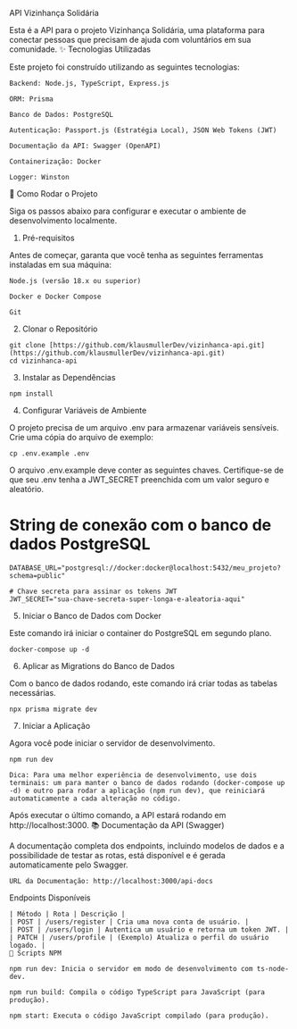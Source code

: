 API Vizinhança Solidária

Esta é a API para o projeto Vizinhança Solidária, uma plataforma para conectar pessoas que precisam de ajuda com voluntários em sua comunidade.
✨ Tecnologias Utilizadas

Este projeto foi construído utilizando as seguintes tecnologias:

    Backend: Node.js, TypeScript, Express.js

    ORM: Prisma

    Banco de Dados: PostgreSQL

    Autenticação: Passport.js (Estratégia Local), JSON Web Tokens (JWT)

    Documentação da API: Swagger (OpenAPI)

    Containerização: Docker

    Logger: Winston

🚀 Como Rodar o Projeto

Siga os passos abaixo para configurar e executar o ambiente de desenvolvimento localmente.
1. Pré-requisitos

Antes de começar, garanta que você tenha as seguintes ferramentas instaladas em sua máquina:

    Node.js (versão 18.x ou superior)

    Docker e Docker Compose

    Git

2. Clonar o Repositório
```
git clone [https://github.com/klausmullerDev/vizinhanca-api.git](https://github.com/klausmullerDev/vizinhanca-api.git)
cd vizinhanca-api
```

3. Instalar as Dependências
```
npm install
```

4. Configurar Variáveis de Ambiente

O projeto precisa de um arquivo .env para armazenar variáveis sensíveis. Crie uma cópia do arquivo de exemplo:
```
cp .env.example .env
```

O arquivo .env.example deve conter as seguintes chaves. Certifique-se de que seu .env tenha a JWT_SECRET preenchida com um valor seguro e aleatório.

# String de conexão com o banco de dados PostgreSQL
```
DATABASE_URL="postgresql://docker:docker@localhost:5432/meu_projeto?schema=public"

# Chave secreta para assinar os tokens JWT
JWT_SECRET="sua-chave-secreta-super-longa-e-aleatoria-aqui"
```

5. Iniciar o Banco de Dados com Docker

Este comando irá iniciar o container do PostgreSQL em segundo plano.
```
docker-compose up -d
```

6. Aplicar as Migrations do Banco de Dados

Com o banco de dados rodando, este comando irá criar todas as tabelas necessárias.
```
npx prisma migrate dev
```

7. Iniciar a Aplicação

Agora você pode iniciar o servidor de desenvolvimento.
```
npm run dev
```

    Dica: Para uma melhor experiência de desenvolvimento, use dois terminais: um para manter o banco de dados rodando (docker-compose up -d) e outro para rodar a aplicação (npm run dev), que reiniciará automaticamente a cada alteração no código.

Após executar o último comando, a API estará rodando em http://localhost:3000.
📚 Documentação da API (Swagger)

A documentação completa dos endpoints, incluindo modelos de dados e a possibilidade de testar as rotas, está disponível e é gerada automaticamente pelo Swagger.

    URL da Documentação: http://localhost:3000/api-docs

Endpoints Disponíveis
```
| Método | Rota | Descrição |
| POST | /users/register | Cria uma nova conta de usuário. |
| POST | /users/login | Autentica um usuário e retorna um token JWT. |
| PATCH | /users/profile | (Exemplo) Atualiza o perfil do usuário logado. |
📜 Scripts NPM
```
    npm run dev: Inicia o servidor em modo de desenvolvimento com ts-node-dev.

    npm run build: Compila o código TypeScript para JavaScript (para produção).

    npm start: Executa o código JavaScript compilado (para produção).
